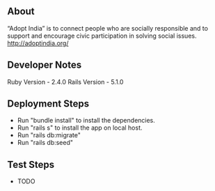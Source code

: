 ## About

“Adopt India” is to connect people who are socially responsible and to support and encourage civic participation in solving social issues.  http://adoptindia.org/

## Developer Notes

Ruby Version - 2.4.0
Rails Version - 5.1.0

## Deployment Steps

* Run "bundle install" to install the dependencies.
* Run "rails s" to install the app on local host.
* Run "rails db:migrate" 
* Run "rails db:seed"


## Test Steps 

* TODO

